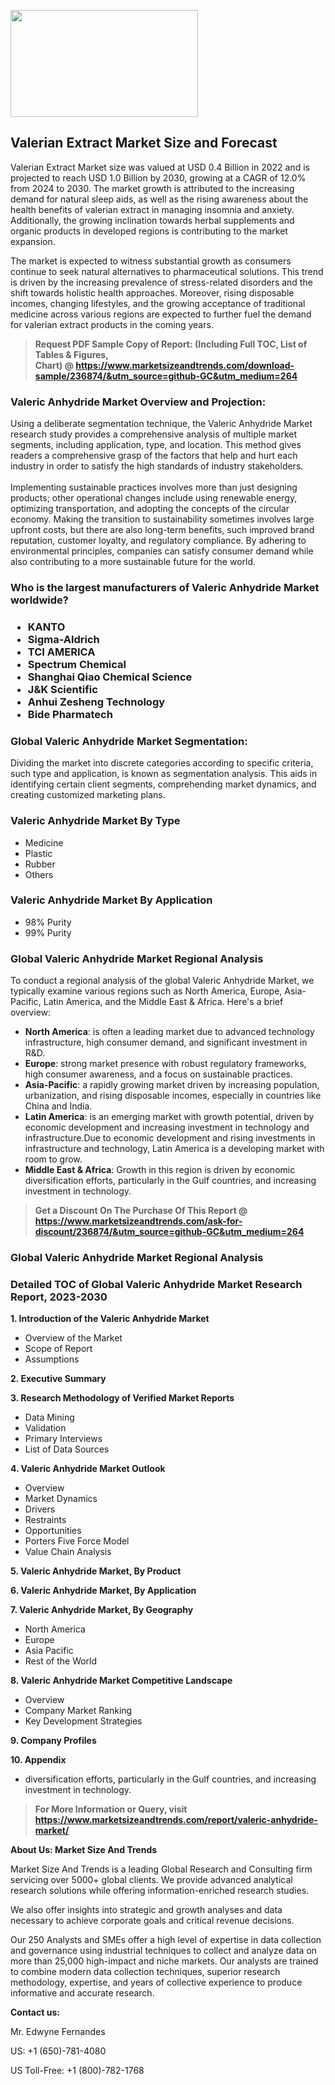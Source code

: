 <p><img class="alignnone size-medium wp-image-20088" src="https://ffe5etoiles.com/wp-content/uploads/2024/12/MST1-300x171.png" alt="" width="300" height="171" /></p><h2>Valerian Extract Market Size and Forecast</h2><p>Valerian Extract Market size was valued at USD 0.4 Billion in 2022 and is projected to reach USD 1.0 Billion by 2030, growing at a CAGR of 12.0% from 2024 to 2030. The market growth is attributed to the increasing demand for natural sleep aids, as well as the rising awareness about the health benefits of valerian extract in managing insomnia and anxiety. Additionally, the growing inclination towards herbal supplements and organic products in developed regions is contributing to the market expansion.</p><p>The market is expected to witness substantial growth as consumers continue to seek natural alternatives to pharmaceutical solutions. This trend is driven by the increasing prevalence of stress-related disorders and the shift towards holistic health approaches. Moreover, rising disposable incomes, changing lifestyles, and the growing acceptance of traditional medicine across various regions are expected to further fuel the demand for valerian extract products in the coming years.</p></p><blockquote id="" class=""><strong>Request PDF Sample Copy of Report: (Including Full TOC, List of Tables &amp; Figures, Chart)&nbsp;@&nbsp;<strong><a href="https://www.marketsizeandtrends.com/download-sample/236874/&utm_source=github-GC&utm_medium=264" target="_blank">https://www.marketsizeandtrends.com/download-sample/236874/&utm_source=github-GC&utm_medium=264</a></strong></strong></blockquote><h3 id="" class="">Valeric Anhydride Market&nbsp;Overview and Projection:</h3><p id="" class="">Using a deliberate segmentation technique, the Valeric Anhydride Market research study provides a comprehensive analysis of multiple market segments, including application, type, and location. This method gives readers a comprehensive grasp of the factors that help and hurt each industry in order to satisfy the high standards of industry stakeholders. <br /> <br />Implementing sustainable practices involves more than just designing products; other operational changes include using renewable energy, optimizing transportation, and adopting the concepts of the circular economy. Making the transition to sustainability sometimes involves large upfront costs, but there are also long-term benefits, such improved brand reputation, customer loyalty, and regulatory compliance. By adhering to environmental principles, companies can satisfy consumer demand while also contributing to a more sustainable future for the world.</p><h3 id="" class="">Who is the largest manufacturers of&nbsp;Valeric Anhydride Market worldwide?</h3><h3 class=""><p><ul><li>KANTO </li><li> Sigma-Aldrich </li><li> TCI AMERICA </li><li> Spectrum Chemical </li><li> Shanghai Qiao Chemical Science </li><li> J&K Scientific </li><li> Anhui Zesheng Technology </li><li> Bide Pharmatech</li></ul></p></h3><h3 id="" class="">Global&nbsp;Valeric Anhydride Market Segmentation:</h3><p id="" class="">Dividing the market into discrete categories according to specific criteria, such type and application, is known as segmentation analysis. This aids in identifying certain client segments, comprehending market dynamics, and creating customized marketing plans.</p><h3 id="" class="">Valeric Anhydride Market&nbsp;By Type</h3><p><p><ul><li>Medicine</li><li> Plastic</li><li> Rubber</li><li> Others</p></li></ul></p></p><h3 id="" class="">Valeric Anhydride Market&nbsp;By Application</h3><p class=""><p><ul><li>98% Purity</li><li> 99% Purity</li></ul></p></p><h3 id="" class="">Global Valeric Anhydride Market Regional Analysis</h3><p id="" class="">To conduct a regional analysis of the global Valeric Anhydride Market, we typically examine various regions such as North America, Europe, Asia-Pacific, Latin America, and the Middle East &amp; Africa. Here's a brief overview:</p><ul><li><strong>North America</strong>: is often a leading market due to advanced technology infrastructure, high consumer demand, and significant investment in R&amp;D.</li><li><strong>Europe</strong>: strong market presence with robust regulatory frameworks, high consumer awareness, and a focus on sustainable practices.</li><li><strong>Asia-Pacific</strong>: a rapidly growing market driven by increasing population, urbanization, and rising disposable incomes, especially in countries like China and India.</li><li><strong>Latin America</strong>: is an emerging market with growth potential, driven by economic development and increasing investment in technology and infrastructure.Due to economic development and rising investments in infrastructure and technology, Latin America is a developing market with room to grow.</li><li><strong>Middle East &amp; Africa</strong>: Growth in this region is driven by economic diversification efforts, particularly in the Gulf countries, and increasing investment in technology.</li></ul><blockquote id="" class=""><strong>Get a Discount On The Purchase Of This Report @ <strong><a href="https://www.marketsizeandtrends.com/ask-for-discount/236874/&utm_source=github-GC&utm_medium=264" target="_blank">https://www.marketsizeandtrends.com/ask-for-discount/236874/&utm_source=github-GC&utm_medium=264</a></strong></strong></blockquote><h3 id="" class="">Global Valeric Anhydride Market Regional Analysis</h3><h3 id="" class="">Detailed TOC of Global Valeric Anhydride Market Research Report, 2023-2030</h3><p id="" class=""><strong>1. Introduction of the Valeric Anhydride Market</strong></p><ul><li>Overview of the Market</li><li>Scope of Report</li><li>Assumptions</li></ul><p id="" class=""><strong>2. Executive Summary</strong></p><p id="" class=""><strong>3. Research Methodology of Verified Market Reports</strong></p><ul><li>Data Mining</li><li>Validation</li><li>Primary Interviews</li><li>List of Data Sources</li></ul><p id="" class=""><strong>4. Valeric Anhydride Market Outlook</strong></p><ul><li>Overview</li><li>Market Dynamics</li><li>Drivers</li><li>Restraints</li><li>Opportunities</li><li>Porters Five Force Model</li><li>Value Chain Analysis</li></ul><p id="" class=""><strong>5. Valeric Anhydride Market, By Product</strong></p><p id="" class=""><strong>6. Valeric Anhydride Market, By Application</strong></p><p id="" class=""><strong>7. Valeric Anhydride Market, By Geography</strong></p><ul><li>North America</li><li>Europe</li><li>Asia Pacific</li><li>Rest of the World</li></ul><p id="" class=""><strong>8. Valeric Anhydride Market Competitive Landscape</strong></p><ul><li>Overview</li><li>Company Market Ranking</li><li>Key Development Strategies</li></ul><p id="" class=""><strong>9. Company Profiles</strong></p><p id="" class=""><strong>10. Appendix</strong></p><ul><li>diversification efforts, particularly in the Gulf countries, and increasing investment in technology.</li></ul><blockquote id="" class=""><strong>For More Information or Query, visit <strong><strong><a href="https://www.marketsizeandtrends.com/report/valeric-anhydride-market/" target="_blank">https://www.marketsizeandtrends.com/report/valeric-anhydride-market/</a></strong></strong></strong></blockquote><p id="" class=""><strong>About Us: Market Size And Trends</strong></p><p id="" class="">Market Size And Trends is a leading Global Research and Consulting firm servicing over 5000+ global clients. We provide advanced analytical research solutions while offering information-enriched research studies.</p><p id="" class="">We also offer insights into strategic and growth analyses and data necessary to achieve corporate goals and critical revenue decisions.</p><p id="" class="">Our 250 Analysts and SMEs offer a high level of expertise in data collection and governance using industrial techniques to collect and analyze data on more than 25,000 high-impact and niche markets. Our analysts are trained to combine modern data collection techniques, superior research methodology, expertise, and years of collective experience to produce informative and accurate research.</p><p id="" class=""><strong>Contact us:</strong></p><p id="" class="">Mr. Edwyne Fernandes</p><p id="" class="">US: +1 (650)-781-4080</p><p id="" class="">US Toll-Free: +1 (800)-782-1768</p>
